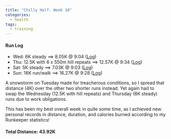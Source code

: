```yaml
---
title: "Chilly Half: Week 10"
categories:
  - health
tags:
  - training
---
```


#### Run Log

- Wed: 6K steady ==> 8.05K @ 9:04 ([Log](https://runkeeper.com/user/cdevans/activity/1676639980))
- Thu: 12.5K with 6 x 550m hill repeats ==> 12.57K @ 9:34 ([Log](https://runkeeper.com/user/cdevans/activity/1677137498))
- Sat: 5K steady ==> 7.03K @ 9:03 ([Log](https://runkeeper.com/user/cdevans/activity/1678299420))
- Sun: 16K run/walk ==> 16.27K @ 9:28 ([Log](https://runkeeper.com/user/cdevans/activity/1679072017))

A snowstorm on Tuesday made for treacherous conditions, so I spread that distance (4K) over the other two shorter runs instead. Yet again had to swap the Wednesday (12.5K with hill repeats) and Thursday (6K steady) runs due to work obligations.

This has been my best overall week in quite some time, as I achieved new personal records in distance, duration, and calories burned according to my Runkeeper statistics!

#### Total Distance: 43.92K

